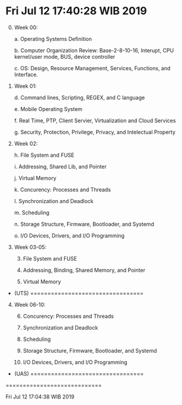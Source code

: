 ---
---
Fri Jul 12 17:40:28 WIB 2019
============================

0. Week 00:

    a. Operating Systems Definition

    b. Computer Organization Review: Base-2-8-10-16, Interupt, CPU kernel/user mode, BUS, device controller

    c. OS: Design, Resource Management, Services, Functions, and Interface.

1. Week 01:

   d. Command lines, Scripting, REGEX, and C language

   e. Mobile Operating System

   f. Real Time, PTP, Client Servier, Virtualization and Cloud Services

   g. Security, Protection, Privilege, Privacy, and Intelectual Property

2. Week 02:

   h. File System and FUSE

   i. Addressing, Shared Lib, and Pointer

   j. Virtual Memory

   k. Concurency: Processes and Threads

   l. Synchronization and Deadlock

   m. Scheduling

   n. Storage Structure, Firmware, Bootloader, and Systemd

   o. I/O Devices, Drivers, and I/O Programming

3. Week 03-05:

   3. File System and FUSE

   4. Addressing, Binding, Shared Memory, and Pointer

   5. Virtual Memory

- (UTS) =================================

4. Week 06-10:

   6. Concurency: Processes and Threads

   7. Synchronization and Deadlock

   8. Scheduling

   9. Storage Structure, Firmware, Bootloader, and Systemd

   10. I/O Devices, Drivers, and I/O Programming

- (UAS) =================================

============================

Fri Jul 12 17:04:38 WIB 2019
